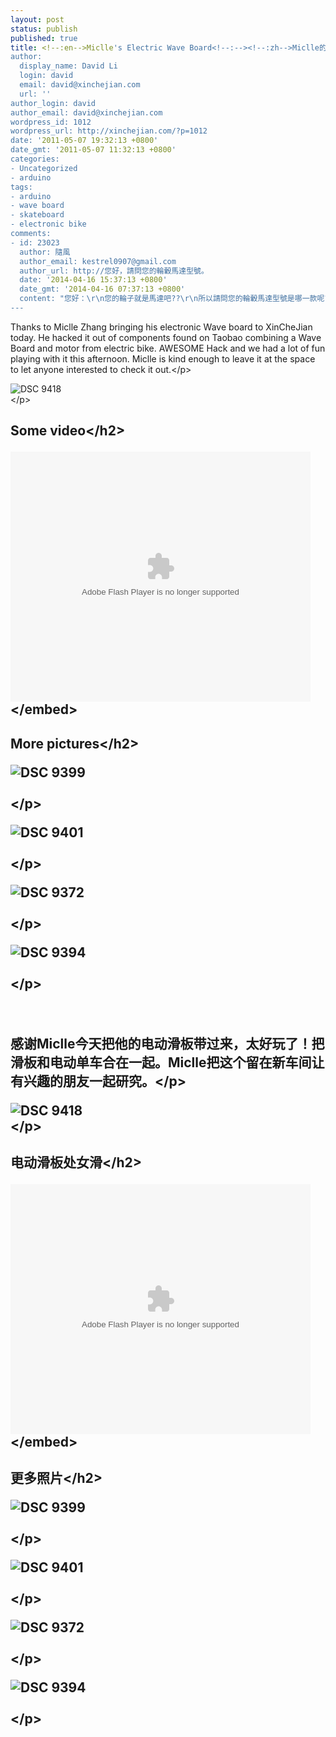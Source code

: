 ```yaml
---
layout: post
status: publish
published: true
title: <!--:en-->Miclle's Electric Wave Board<!--:--><!--:zh-->Miclle的电动滑板<!--:-->
author:
  display_name: David Li
  login: david
  email: david@xinchejian.com
  url: ''
author_login: david
author_email: david@xinchejian.com
wordpress_id: 1012
wordpress_url: http://xinchejian.com/?p=1012
date: '2011-05-07 19:32:13 +0800'
date_gmt: '2011-05-07 11:32:13 +0800'
categories:
- Uncategorized
- arduino
tags:
- arduino
- wave board
- skateboard
- electronic bike
comments:
- id: 23023
  author: 隨風
  author_email: kestrel0907@gmail.com
  author_url: http://您好，請問您的輪轂馬達型號。
  date: '2014-04-16 15:37:13 +0800'
  date_gmt: '2014-04-16 07:37:13 +0800'
  content: "您好：\r\n您的輪子就是馬達吧??\r\n所以請問您的輪轂馬達型號是哪一款呢??\r\n謝謝"
---
```

<p><!--:en--></p>
<p>Thanks to Miclle Zhang bringing his electronic Wave board to XinCheJian today. He hacked it out of components found on Taobao combining a Wave Board and motor from electric bike. AWESOME Hack and we had a lot of fun playing with it this afternoon. Miclle is kind enough to leave it at the space to let anyone interested to check it out.<&#47;p></p>
<p><img style="display:block; margin-left:auto; margin-right:auto;" src="http:&#47;&#47;xinchejian.com&#47;wp-content&#47;uploads&#47;2011&#47;05&#47;DSC_9418.jpg" alt="DSC 9418" title="DSC_9418.JPG" border="0"&#47;><&#47;p></p>
<h2>Some video<&#47;h2></p>
<p><embed src="http:&#47;&#47;player.youku.com&#47;player.php&#47;sid&#47;XMjY0ODgwMDIw&#47;v.swf" quality="high" width="480" height="400" align="middle" allowScriptAccess="sameDomain" type="application&#47;x-shockwave-flash"><&#47;embed></p>
<h2>More pictures<&#47;h2></p>
<p>
<img style="display:block; margin-left:auto; margin-right:auto;" src="http:&#47;&#47;xinchejian.com&#47;wp-content&#47;uploads&#47;2011&#47;05&#47;DSC_9399.jpg" alt="DSC 9399" title="DSC_9399.JPG" border="0"&#47;><br />
<&#47;p></p>
<p>
<img style="display:block; margin-left:auto; margin-right:auto;" src="http:&#47;&#47;xinchejian.com&#47;wp-content&#47;uploads&#47;2011&#47;05&#47;DSC_9401.jpg" alt="DSC 9401" title="DSC_9401.JPG" border="0"&#47;><br />
<&#47;p></p>
<p>
<img style="display:block; margin-left:auto; margin-right:auto;" src="http:&#47;&#47;xinchejian.com&#47;wp-content&#47;uploads&#47;2011&#47;05&#47;DSC_93721.jpg" alt="DSC 9372" title="DSC_9372.jpg" border="0"&#47;><br />
<&#47;p></p>
<p>
<img style="display:block; margin-left:auto; margin-right:auto;" src="http:&#47;&#47;xinchejian.com&#47;wp-content&#47;uploads&#47;2011&#47;05&#47;DSC_9394.jpg" alt="DSC 9394" title="DSC_9394.jpg" border="0"&#47;><br />
<&#47;p></p>
<p><!--:--><br />
<!--:zh--></p>
<p>感谢Miclle今天把他的电动滑板带过来，太好玩了！把滑板和电动单车合在一起。Miclle把这个留在新车间让有兴趣的朋友一起研究。<&#47;p></p>
<p><img style="display:block; margin-left:auto; margin-right:auto;" src="http:&#47;&#47;xinchejian.com&#47;wp-content&#47;uploads&#47;2011&#47;05&#47;DSC_9418.jpg" alt="DSC 9418" title="DSC_9418.JPG" border="0"&#47;><&#47;p></p>
<h2>电动滑板处女滑<&#47;h2></p>
<p><embed src="http:&#47;&#47;player.youku.com&#47;player.php&#47;sid&#47;XMjY0ODgwMDIw&#47;v.swf" quality="high" width="480" height="400" align="middle" allowScriptAccess="sameDomain" type="application&#47;x-shockwave-flash"><&#47;embed></p>
<h2>更多照片<&#47;h2></p>
<p>
<img style="display:block; margin-left:auto; margin-right:auto;" src="http:&#47;&#47;xinchejian.com&#47;wp-content&#47;uploads&#47;2011&#47;05&#47;DSC_9399.jpg" alt="DSC 9399" title="DSC_9399.JPG" border="0"&#47;><br />
<&#47;p></p>
<p>
<img style="display:block; margin-left:auto; margin-right:auto;" src="http:&#47;&#47;xinchejian.com&#47;wp-content&#47;uploads&#47;2011&#47;05&#47;DSC_9401.jpg" alt="DSC 9401" title="DSC_9401.JPG" border="0"&#47;><br />
<&#47;p></p>
<p>
<img style="display:block; margin-left:auto; margin-right:auto;" src="http:&#47;&#47;xinchejian.com&#47;wp-content&#47;uploads&#47;2011&#47;05&#47;DSC_93721.jpg" alt="DSC 9372" title="DSC_9372.jpg" border="0"&#47;><br />
<&#47;p></p>
<p>
<img style="display:block; margin-left:auto; margin-right:auto;" src="http:&#47;&#47;xinchejian.com&#47;wp-content&#47;uploads&#47;2011&#47;05&#47;DSC_9394.jpg" alt="DSC 9394" title="DSC_9394.jpg" border="0"&#47;><br />
<&#47;p></p>
<p><!--:--></p>
